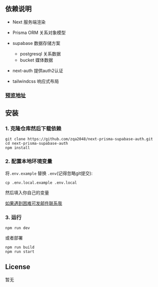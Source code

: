 
## 依赖说明
* Next 服务端渲染
* Prisma ORM 关系对象模型
* supabase 数据存储方案 
  * postgresql 关系数据
  * bucket 媒体数据

* next-auth 提供auth2认证
* tailwindcss 响应式布局

### [预览地址](https://firday.cn:3366)


## 安装

### 1. 克隆仓库然后下载依赖

```
git clone https://github.com/zqa2048/next-prisma-supabase-auth.git
cd next-prisma-supabase-auth
npm install
```

### 2. 配置本地环境变量

 将`.env.example` 替换 `.env`(记得忽略git提交):

```
cp .env.local.example .env.local
```
然后填入你自己的变量 

[如果遇到困难可发邮件联系我](mailto:2603682659@qq.com/)

### 3. 运行



```
npm run dev
```

或者部署

```
npm run build
npm run start
```


## License
暂无
